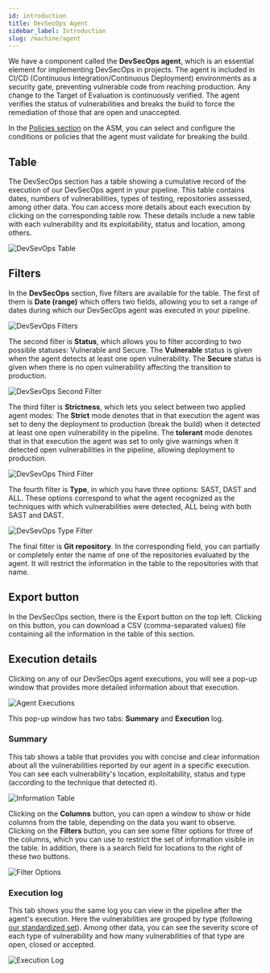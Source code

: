 ```yaml
---
id: introduction
title: DevSecOps Agent
sidebar_label: Introduction
slug: /machine/agent
---
```


We have a component called the
**DevSecOps agent**, which is an
essential element for implementing
DevSecOps in projects.
The agent is included in CI/CD (Continuous
Integration/Continuous Deployment)
environments as a security gate, preventing
vulnerable code from reaching production.
Any change to the Target of Evaluation is
continuously verified.
The agent verifies the status of
vulnerabilities and breaks the build to
force the remediation of those that are
open and unaccepted.

In the [Policies section](/machine/web/organization/policies)
on the ASM, you can select and configure
the conditions or policies that the agent
must validate for breaking the build.

## Table

The DevSecOps section has a table
showing a cumulative record of
the execution of our DevSecOps
agent in your pipeline.
This table contains dates,
numbers of vulnerabilities,
types of testing,
repositories assessed,
among other data.
You can access more details about
each execution by clicking on
the corresponding table row.
These details include a new
table with each vulnerability
and its exploitability,
status and location,
among others.

![DevSevOps Table](https://res.cloudinary.com/fluid-attacks/image/upload/v1650912288/docs/machine/agent/agent_devsecops_table.png)

## Filters

In the
**DevSecOps** section,
five filters are available
for the table.
The first of them is
**Date (range)** which
offers two fields,
allowing you to set a
range of dates during
which our DevSecOps agent
was executed in your pipeline.

![DevSevOps Filters](https://res.cloudinary.com/fluid-attacks/image/upload/v1650914016/docs/machine/agent/filters_date_range.png)

The second filter
is **Status**,
which allows you to filter
according to two possible
statuses: Vulnerable and Secure.
The **Vulnerable** status is
given when the agent detects
at least one open vulnerability.
The **Secure** status is given
when there is no open vulnerability
affecting the transition to production.

![DevSevOps Second Filter](https://res.cloudinary.com/fluid-attacks/image/upload/v1650914016/docs/machine/agent/filters_status.png)

The third filter
is **Strictness**,
which lets you select between
two applied agent modes: The
**Strict** mode denotes that
in that execution the agent
was set to deny the deployment
to production (break the build)
when it detected at least one
open vulnerability in the pipeline.
The **tolerant** mode denotes
that in that execution the
agent was set to only give
warnings when it detected
open vulnerabilities
in the pipeline,
allowing deployment to production.

![DevSevOps Third Filter](https://res.cloudinary.com/fluid-attacks/image/upload/v1650914016/docs/machine/agent/filters_strictness.png)

The fourth filter is
**Type**,
in which you have three
options: SAST,
DAST and ALL.
These options correspond
to what the agent recognized
as the techniques with which
vulnerabilities were detected,
ALL being with both SAST and DAST.

![DevSevOps Type Filter](https://res.cloudinary.com/fluid-attacks/image/upload/v1650914016/docs/machine/agent/filters_type.png)

The final filter is
**Git repository**.
In the corresponding field,
you can partially or
completely enter the name
of one of the repositories
evaluated by the agent.
It will restrict the
information in the table
to the repositories with
that name.

## Export button

In the DevSecOps section,
there is the Export button
on the top left.
Clicking on this button,
you can download a CSV
(comma-separated values)
file containing all the
information in the table
of this section.

## Execution details

Clicking on any of our
DevSecOps agent executions,
you will see a pop-up window
that provides more detailed
information about that execution.

![Agent Executions](https://res.cloudinary.com/fluid-attacks/image/upload/v1651011570/docs/machine/agent/exec_details_window.png)

This pop-up window has
two tabs: **Summary**
and **Execution** log.

### Summary

This tab shows a table
that provides you with
concise and clear information
about all the vulnerabilities
reported by our agent in
a specific execution.
You can see each
vulnerability's location,
exploitability,
status and type (according
to the technique that detected it).

![Information Table](https://res.cloudinary.com/fluid-attacks/image/upload/v1651011570/docs/machine/agent/exec_details_summary.png)

Clicking on the
**Columns** button,
you can open a window
to show or hide columns
from the table,
depending on the data
you want to observe.
Clicking on the
**Filters** button,
you can see some filter
options for three
of the columns,
which you can use to
restrict the set of
information visible
in the table.
In addition,
there is a search field
for locations to the right
of these two buttons.

![Filter Options](https://res.cloudinary.com/fluid-attacks/image/upload/v1651011570/docs/machine/agent/exec_details_columns.png)

### Execution log

This tab shows you the
same log you can view in
the pipeline after the
agent's execution.
Here the vulnerabilities
are grouped by type (following
[our standardized set](/criteria/vulnerabilities/)).
Among other data,
you can see the severity score
of each type of vulnerability
and how many vulnerabilities
of that type are open,
closed or accepted.

![Execution Log](https://res.cloudinary.com/fluid-attacks/image/upload/v1651011570/docs/machine/agent/exec_details_log.png)
